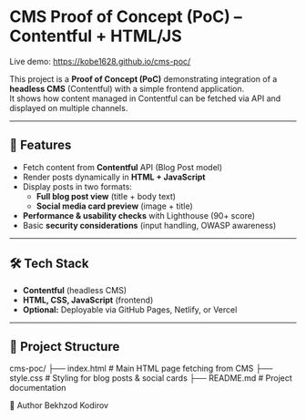 # CMS Proof of Concept (PoC) – Contentful + HTML/JS

Live demo: https://kobe1628.github.io/cms-poc/ 

This project is a **Proof of Concept (PoC)** demonstrating integration of a **headless CMS** (Contentful) with a simple frontend application.  
It shows how content managed in Contentful can be fetched via API and displayed on multiple channels.

---

## 🚀 Features
- Fetch content from **Contentful** API (Blog Post model)
- Render posts dynamically in **HTML + JavaScript**
- Display posts in two formats:
  - **Full blog post view** (title + body text)
  - **Social media card preview** (image + title)
- **Performance & usability checks** with Lighthouse (90+ score)
- Basic **security considerations** (input handling, OWASP awareness)

---

## 🛠 Tech Stack
- **Contentful** (headless CMS)  
- **HTML, CSS, JavaScript** (frontend)  
- **Optional:** Deployable via GitHub Pages, Netlify, or Vercel  

---

## 📂 Project Structure
cms-poc/
├── index.html # Main HTML page fetching from CMS
├── style.css # Styling for blog posts & social cards
├── README.md # Project documentation


👤 Author
Bekhzod Kodirov
